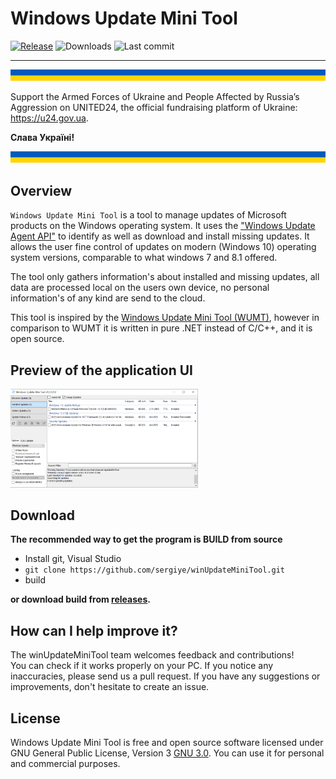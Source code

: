 # Windows Update Mini Tool
[![Release](https://img.shields.io/github/v/release/sergiye/winUpdateMiniTool?style=for-the-badge)](https://github.com/sergiye/winUpdateMiniTool/releases/latest)
![Downloads](https://img.shields.io/github/downloads/sergiye/winUpdateMiniTool/total?style=for-the-badge&color=ff4f42)
![Last commit](https://img.shields.io/github/last-commit/sergiye/winUpdateMiniTool?style=for-the-badge&color=00AD00)

----

[<img src="https://github.com/sergiye/hiberbeeTheme/raw/master/assets/ukraine_flag_bar.png" alt="UA"/>](https://u24.gov.ua)


Support the Armed Forces of Ukraine and People Affected by Russia’s Aggression on UNITED24, the official fundraising platform of Ukraine: https://u24.gov.ua.

**Слава Україні!**

[<img src="https://github.com/sergiye/hiberbeeTheme/raw/master/assets/ukraine_flag_bar.png" alt="UA"/>](https://u24.gov.ua)

## Overview

`Windows Update Mini Tool` is a tool to manage updates of Microsoft products on the Windows operating system.
It uses the ["Windows Update Agent API"](https://docs.microsoft.com/en-us/windows/win32/wua_sdk/portal-client) to identify as well as download and install missing updates.
It allows the user fine control of updates on modern (Windows 10) operating system versions, comparable to what windows 7 and 8.1 offered.

The tool only gathers information's about installed and missing updates, all data are processed local on the users own device, no personal information's of any kind are send to the cloud.

This tool is inspired by the [Windows Update Mini Tool (WUMT)](https://www.majorgeeks.com/files/details/windows_update_minitool.html), however in comparison to WUMT it is written in pure .NET instead of C/C++, and it is open source.

## Preview of the application UI

[<img src="https://github.com/sergiye/winUpdateMiniTool/raw/master/preview.png" alt="Themes" width="300"/>](https://raw.githubusercontent.com/sergiye/winUpdateMiniTool/master/preview.png)

## Download

**The recommended way to get the program is BUILD from source**
- Install git, Visual Studio
- `git clone https://github.com/sergiye/winUpdateMiniTool.git`
- build

**or download build from [releases](https://github.com/sergiye/winUpdateMiniTool/releases).**

## How can I help improve it?
The winUpdateMiniTool team welcomes feedback and contributions!<br/>
You can check if it works properly on your PC. If you notice any inaccuracies, please send us a pull request. If you have any suggestions or improvements, don't hesitate to create an issue.

## License

Windows Update Mini Tool is free and open source software licensed under GNU General Public License, Version 3 [GNU 3.0](https://www.gnu.org/licenses/gpl-3.0.html). You can use it for personal and commercial purposes.
